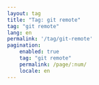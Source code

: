 ```yaml
---
layout: tag
title: "Tag: git remote"
tag: "git remote"
lang: en
permalink: '/tag/git-remote'
pagination:
    enabled: true
    tag: "git remote"
    permalink: /page/:num/
    locale: en
---
```

